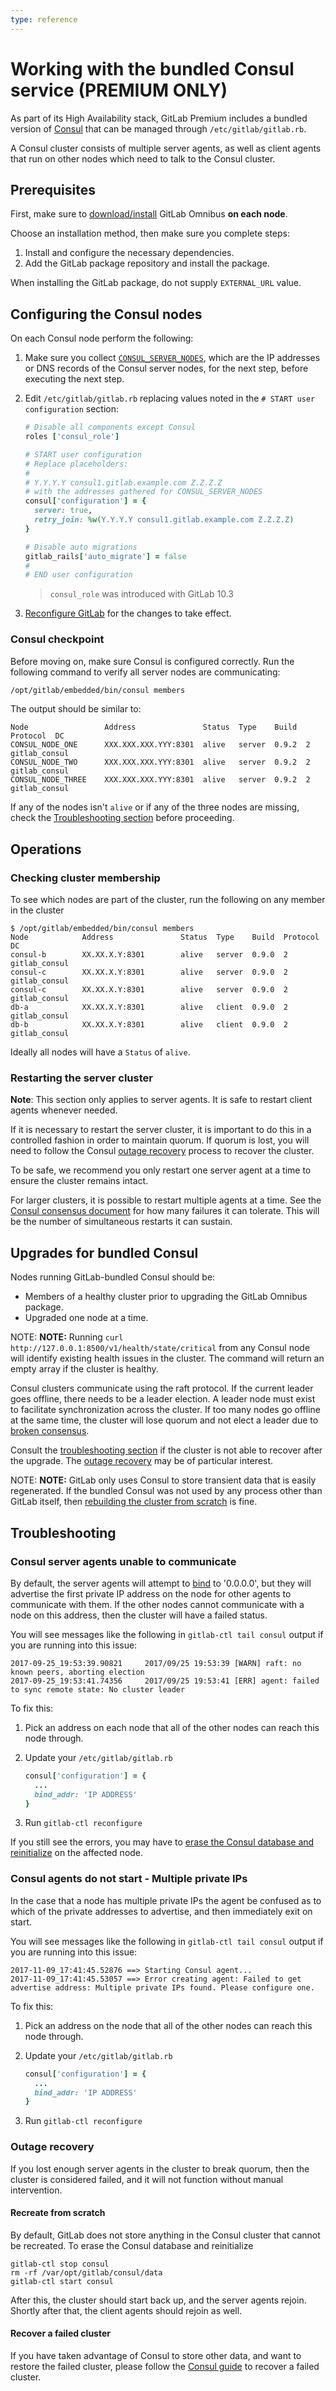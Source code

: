 ```yaml
---
type: reference
---
```


# Working with the bundled Consul service **(PREMIUM ONLY)**

As part of its High Availability stack, GitLab Premium includes a bundled version of [Consul](https://www.consul.io/) that can be managed through `/etc/gitlab/gitlab.rb`.

A Consul cluster consists of multiple server agents, as well as client agents that run on other nodes which need to talk to the Consul cluster.

## Prerequisites

First, make sure to [download/install](https://about.gitlab.com/install/)
GitLab Omnibus **on each node**.

Choose an installation method, then make sure you complete steps:

1. Install and configure the necessary dependencies.
1. Add the GitLab package repository and install the package.

When installing the GitLab package, do not supply `EXTERNAL_URL` value.

## Configuring the Consul nodes

On each Consul node perform the following:

1. Make sure you collect [`CONSUL_SERVER_NODES`](database.md#consul-information), which are the IP addresses or DNS records of the Consul server nodes, for the next step, before executing the next step.

1. Edit `/etc/gitlab/gitlab.rb` replacing values noted in the `# START user configuration` section:

   ```ruby
   # Disable all components except Consul
   roles ['consul_role']

   # START user configuration
   # Replace placeholders:
   #
   # Y.Y.Y.Y consul1.gitlab.example.com Z.Z.Z.Z
   # with the addresses gathered for CONSUL_SERVER_NODES
   consul['configuration'] = {
     server: true,
     retry_join: %w(Y.Y.Y.Y consul1.gitlab.example.com Z.Z.Z.Z)
   }

   # Disable auto migrations
   gitlab_rails['auto_migrate'] = false
   #
   # END user configuration
   ```

   > `consul_role` was introduced with GitLab 10.3

1. [Reconfigure GitLab](../restart_gitlab.md#omnibus-gitlab-reconfigure) for the changes
   to take effect.

### Consul checkpoint

Before moving on, make sure Consul is configured correctly. Run the following
command to verify all server nodes are communicating:

```sh
/opt/gitlab/embedded/bin/consul members
```

The output should be similar to:

```plaintext
Node                 Address               Status  Type    Build  Protocol  DC
CONSUL_NODE_ONE      XXX.XXX.XXX.YYY:8301  alive   server  0.9.2  2         gitlab_consul
CONSUL_NODE_TWO      XXX.XXX.XXX.YYY:8301  alive   server  0.9.2  2         gitlab_consul
CONSUL_NODE_THREE    XXX.XXX.XXX.YYY:8301  alive   server  0.9.2  2         gitlab_consul
```

If any of the nodes isn't `alive` or if any of the three nodes are missing,
check the [Troubleshooting section](#troubleshooting) before proceeding.

## Operations

### Checking cluster membership

To see which nodes are part of the cluster, run the following on any member in the cluster

```shell
$ /opt/gitlab/embedded/bin/consul members
Node            Address               Status  Type    Build  Protocol  DC
consul-b        XX.XX.X.Y:8301        alive   server  0.9.0  2         gitlab_consul
consul-c        XX.XX.X.Y:8301        alive   server  0.9.0  2         gitlab_consul
consul-c        XX.XX.X.Y:8301        alive   server  0.9.0  2         gitlab_consul
db-a            XX.XX.X.Y:8301        alive   client  0.9.0  2         gitlab_consul
db-b            XX.XX.X.Y:8301        alive   client  0.9.0  2         gitlab_consul
```

Ideally all nodes will have a `Status` of `alive`.

### Restarting the server cluster

**Note**: This section only applies to server agents. It is safe to restart client agents whenever needed.

If it is necessary to restart the server cluster, it is important to do this in a controlled fashion in order to maintain quorum. If quorum is lost, you will need to follow the Consul [outage recovery](#outage-recovery) process to recover the cluster.

To be safe, we recommend you only restart one server agent at a time to ensure the cluster remains intact.

For larger clusters, it is possible to restart multiple agents at a time. See the [Consul consensus document](https://www.consul.io/docs/internals/consensus.html#deployment-table) for how many failures it can tolerate. This will be the number of simultaneous restarts it can sustain.

## Upgrades for bundled Consul

Nodes running GitLab-bundled Consul should be:

- Members of a healthy cluster prior to upgrading the GitLab Omnibus package.
- Upgraded one node at a time.

NOTE: **NOTE:**
Running `curl http://127.0.0.1:8500/v1/health/state/critical` from any Consul node will identify existing health issues in the cluster. The command will return an empty array if the cluster is healthy.

Consul clusters communicate using the raft protocol. If the current leader goes offline, there needs to be a leader election. A leader node must exist to facilitate synchronization across the cluster. If too many nodes go offline at the same time, the cluster will lose quorum and not elect a leader due to [broken consensus](https://www.consul.io/docs/internals/consensus.html).

Consult the [troubleshooting section](#troubleshooting) if the cluster is not able to recover after the upgrade. The [outage recovery](#outage-recovery) may be of particular interest.

NOTE: **NOTE:**
GitLab only uses Consul to store transient data that is easily regenerated. If the bundled Consul was not used by any process other than GitLab itself, then [rebuilding the cluster from scratch](#recreate-from-scratch) is fine.

## Troubleshooting

### Consul server agents unable to communicate

By default, the server agents will attempt to [bind](https://www.consul.io/docs/agent/options.html#_bind) to '0.0.0.0', but they will advertise the first private IP address on the node for other agents to communicate with them. If the other nodes cannot communicate with a node on this address, then the cluster will have a failed status.

You will see messages like the following in `gitlab-ctl tail consul` output if you are running into this issue:

```plaintext
2017-09-25_19:53:39.90821     2017/09/25 19:53:39 [WARN] raft: no known peers, aborting election
2017-09-25_19:53:41.74356     2017/09/25 19:53:41 [ERR] agent: failed to sync remote state: No cluster leader
```

To fix this:

1. Pick an address on each node that all of the other nodes can reach this node through.
1. Update your `/etc/gitlab/gitlab.rb`

   ```ruby
   consul['configuration'] = {
     ...
     bind_addr: 'IP ADDRESS'
   }
   ```

1. Run `gitlab-ctl reconfigure`

If you still see the errors, you may have to [erase the Consul database and reinitialize](#recreate-from-scratch) on the affected node.

### Consul agents do not start - Multiple private IPs

In the case that a node has multiple private IPs the agent be confused as to which of the private addresses to advertise, and then immediately exit on start.

You will see messages like the following in `gitlab-ctl tail consul` output if you are running into this issue:

```plaintext
2017-11-09_17:41:45.52876 ==> Starting Consul agent...
2017-11-09_17:41:45.53057 ==> Error creating agent: Failed to get advertise address: Multiple private IPs found. Please configure one.
```

To fix this:

1. Pick an address on the node that all of the other nodes can reach this node through.
1. Update your `/etc/gitlab/gitlab.rb`

   ```ruby
   consul['configuration'] = {
     ...
     bind_addr: 'IP ADDRESS'
   }
   ```

1. Run `gitlab-ctl reconfigure`

### Outage recovery

If you lost enough server agents in the cluster to break quorum, then the cluster is considered failed, and it will not function without manual intervention.

#### Recreate from scratch

By default, GitLab does not store anything in the Consul cluster that cannot be recreated. To erase the Consul database and reinitialize

```shell
gitlab-ctl stop consul
rm -rf /var/opt/gitlab/consul/data
gitlab-ctl start consul
```

After this, the cluster should start back up, and the server agents rejoin. Shortly after that, the client agents should rejoin as well.

#### Recover a failed cluster

If you have taken advantage of Consul to store other data, and want to restore the failed cluster, please follow the [Consul guide](https://learn.hashicorp.com/consul/day-2-operations/outage) to recover a failed cluster.
